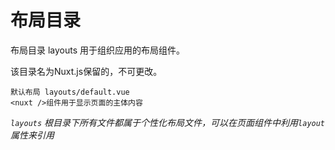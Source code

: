 # 布局目录

布局目录 layouts 用于组织应用的布局组件。

该目录名为Nuxt.js保留的，不可更改。

```
默认布局 layouts/default.vue 
<nuxt />组件用于显示页面的主体内容
```

*`layouts` 根目录下所有文件都属于个性化布局文件，可以在页面组件中利用`layout`属性来引用*
